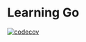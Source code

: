 # Learning Go #

[![codecov](https://codecov.io/gh/ssengupta-pl/learninggo/graph/badge.svg?token=K4ZBVW5XUN)](https://codecov.io/gh/ssengupta-pl/learninggo)
